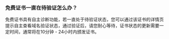 ### 免费证书一直在待验证怎么办？

免费证书具有自主诊断功能，若一直处于待验证状态，您可以通过该证书的详情页提示自主查看域名验证状态，通过验证后，请您耐心等待，证书状态的更新需要一定时间，通常将在10分钟 - 24小时内颁发证书。

